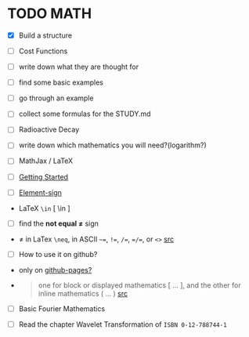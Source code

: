 TODO MATH
=========

- [x] Build a structure

- [ ] Cost Functions
 - [ ] write down what they are thought for
 - [ ] find some basic examples
 - [ ] go through an example
 - [ ] collect some formulas for the STUDY.md

- [ ] Radioactive Decay
 - [ ] write down which mathematics you will need?(logarithm?)

- [ ] MathJax / LaTeX
 - [ ] [Getting Started](http://docs.mathjax.org/en/latest/start.html)
 - [ ] [Element-sign](https://en.wikipedia.org/wiki/Element_%28mathematics%29)
  - LaTeX `\in` \[ \in \]
 - [ ] find the **not equal ≠** sign
  - ≠ in LaTex `\neq`, in ASCII `~=`, `!=`, `/=`, `=/=`, or `<>` [src][not-equal-sign]
 - [ ] How to use it on github?
  - only on [github-pages?][mathjax-github-pages]
  - > one for block or displayed mathematics \[ ... \], and the other for inline mathematics \( ... \) [src][mathjax-github-pages]

- [ ] Basic Fourier Mathematics
 - [ ] Read the chapter Wavelet Transformation of `ISBN 0-12-788744-1`











[not-equal-sign]: https://en.wikipedia.org/wiki/Equals_sign#Not_equal "not equal sign on the english wikipedia article for the equals sign"
[mathjax-github-pages]: https://christopherpoole.github.io/using-mathjax-on-github-pages/ "Using MathJax on Github:Pages"
